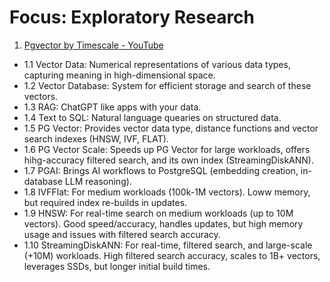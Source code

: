 # Focus: Exploratory Research
1. [Pgvector by Timescale - YouTube](https://www.youtube.com/watch?v=Ua6LDIOVN1s)
- 1.1 Vector Data: Numerical representations of various data types, capturing meaning  in high-dimensional space.
- 1.2 Vector Database: System for efficient storage and search of these vectors.
- 1.3 RAG: ChatGPT like apps with your data.
- 1.4 Text to SQL: Natural language quearies on structured data.
- 1.5 PG Vector: Provides vector data type, distance functions and vector search indexes (HNSW, IVF, FLAT).
- 1.6 PG Vector Scale: Speeds up PG Vector for large workloads, offers hihg-accuracy filtered search, and its own index (StreamingDiskANN).
- 1.7 PGAI: Brings AI workflows to PostgreSQL (embedding creation, in-database LLM reasoning).
- 1.8 IVFFlat: For medium workloads (100k-1M vectors). Loww memory, but required index re-builds in updates.
- 1.9 HNSW: For real-time search on medium workloads (up to 10M vectors). Good speed/accuracy, handles updates, but high memory usage and issues with filtered search accuracy.
- 1.10 StreamingDiskANN: For real-time, filtered search, and large-scale (+10M) workloads. High filtered search accuracy, scales to 1B+ vectors, leverages SSDs, but longer initial build times.